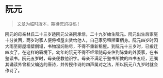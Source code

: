 # 阮元

> 文章为临时版本，期待您的投稿！

阮元的母亲林氏二十三岁适阮元父亲阮承信，二十九岁始生阮元。阮元出生后家庭十分贫困，两岁时家人便将祖屋出赁给他人，自己家另租陋室栖身。阮元四岁时因大雨至房屋墙壁倒塌，书物湿焖殆尽，不得不重新租屋。到阮元十三岁时，已搬迁四次了。在这样的窘境下，幼年的阮元不得不经常随母亲住到陈集的外婆家，在书塾读书。阮元五岁时，母亲便教他识字。母亲不满足于塾书所教的四书五经，还嘱其诵读外曾祖父编选的唐诗，并传授作诗的四声属对之法，所以阮元八九岁时就会作诗了。



